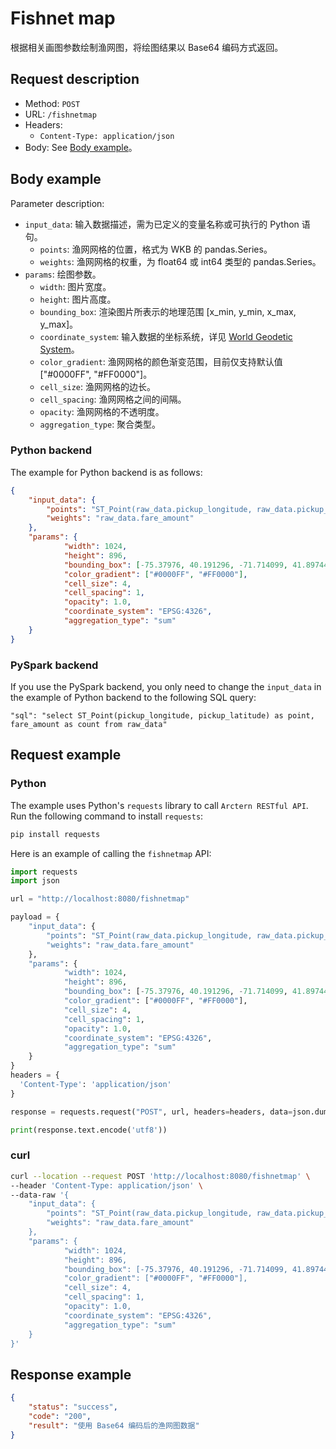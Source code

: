 # Fishnet map

根据相关画图参数绘制渔网图，将绘图结果以 Base64 编码方式返回。

## Request description

- Method: `POST`
- URL: `/fishnetmap`
- Headers:
    - `Content-Type: application/json`
- Body: See [Body example](#Body-example)。

## Body example

Parameter description:

- `input_data`: 输入数据描述，需为已定义的变量名称或可执行的 Python 语句。
    - `points`: 渔网网格的位置，格式为 WKB 的 pandas.Series。
    - `weights`: 渔网网格的权重，为 float64 或 int64 类型的 pandas.Series。
- `params`: 绘图参数。
    - `width`: 图片宽度。
    - `height`: 图片高度。
    - `bounding_box`: 渲染图片所表示的地理范围 [x_min, y_min, x_max, y_max]。
    - `coordinate_system`: 输入数据的坐标系统，详见 [World Geodetic System](https://en.wikipedia.org/wiki/World_Geodetic_System)。
    - `color_gradient`: 渔网网格的颜色渐变范围，目前仅支持默认值 ["#0000FF", "#FF0000"]。
    - `cell_size`: 渔网网格的边长。
    - `cell_spacing`: 渔网网格之间的间隔。
    - `opacity`: 渔网网格的不透明度。
    - `aggregation_type`: 聚合类型。

### Python backend

The example for Python backend is as follows:

```json
{
    "input_data": {
        "points": "ST_Point(raw_data.pickup_longitude, raw_data.pickup_latitude)",
        "weights": "raw_data.fare_amount"
    },
    "params": {
            "width": 1024,
            "height": 896,
            "bounding_box": [-75.37976, 40.191296, -71.714099, 41.897445],
            "color_gradient": ["#0000FF", "#FF0000"],
            "cell_size": 4,
            "cell_spacing": 1,
            "opacity": 1.0,
            "coordinate_system": "EPSG:4326",
            "aggregation_type": "sum"
    }
}
```

### PySpark backend

If you use the PySpark backend, you only need to change the `input_data` in the example of Python backend to the following SQL query:

```
"sql": "select ST_Point(pickup_longitude, pickup_latitude) as point, fare_amount as count from raw_data"
```

## Request example

### Python

The example uses Python's `requests` library to call `Arctern RESTful API`. Run the following command to install `requests`:

```bash
pip install requests
```

Here is an example of calling the `fishnetmap` API:

```python
import requests
import json

url = "http://localhost:8080/fishnetmap"

payload = {
    "input_data": {
        "points": "ST_Point(raw_data.pickup_longitude, raw_data.pickup_latitude)",
        "weights": "raw_data.fare_amount"
    },
    "params": {
            "width": 1024,
            "height": 896,
            "bounding_box": [-75.37976, 40.191296, -71.714099, 41.897445],
            "color_gradient": ["#0000FF", "#FF0000"],
            "cell_size": 4,
            "cell_spacing": 1,
            "opacity": 1.0,
            "coordinate_system": "EPSG:4326",
            "aggregation_type": "sum"
    }
}
headers = {
  'Content-Type': 'application/json'
}

response = requests.request("POST", url, headers=headers, data=json.dumps(payload))

print(response.text.encode('utf8'))
```

### curl

```bash
curl --location --request POST 'http://localhost:8080/fishnetmap' \
--header 'Content-Type: application/json' \
--data-raw '{
    "input_data": {
        "points": "ST_Point(raw_data.pickup_longitude, raw_data.pickup_latitude)",
        "weights": "raw_data.fare_amount"
    },
    "params": {
            "width": 1024,
            "height": 896,
            "bounding_box": [-75.37976, 40.191296, -71.714099, 41.897445],
            "color_gradient": ["#0000FF", "#FF0000"],
            "cell_size": 4,
            "cell_spacing": 1,
            "opacity": 1.0,
            "coordinate_system": "EPSG:4326",
            "aggregation_type": "sum"
    }
}'
```

## Response example

```json
{
    "status": "success",
    "code": "200",
    "result": "使用 Base64 编码后的渔网图数据"
}
```

